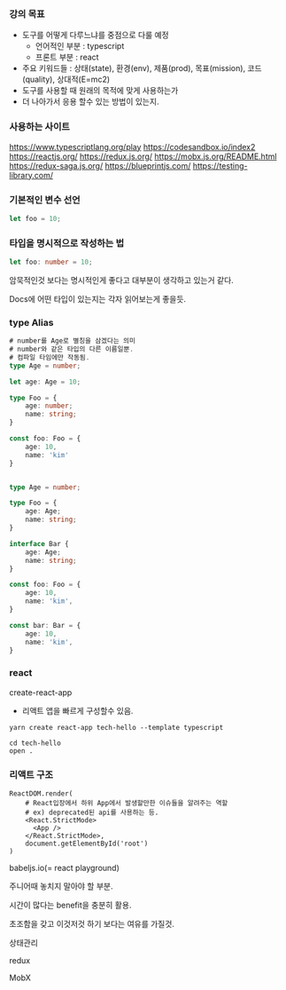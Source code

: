 ### 강의 목표

- 도구를 어떻게 다루느냐를 중점으로 다룰 예정
  - 언어적인 부분 : typescript
  - 프론트 부분 : react
- 주요 키워드들 : 상태(state), 환경(env), 제품(prod), 목표(mission), 코드(quality), 상대적(E=mc2)
- 도구를 사용할 때 원래의 목적에 맞게 사용하는가
- 더 나아가서 응용 할수 있는 방법이 있는지.

### 사용하는 사이트

https://www.typescriptlang.org/play
https://codesandbox.io/index2
https://reactjs.org/
https://redux.js.org/
https://mobx.js.org/README.html
https://redux-saga.js.org/
https://blueprintjs.com/
https://testing-library.com/



### 기본적인 변수 선언

```typescript
let foo = 10;
```

### 타입을 명시적으로 작성하는 법

```typescript
let foo: number = 10;
```

암묵적인것 보다는 명시적인게 좋다고 대부분이 생각하고 있는거 같다.

Docs에 어떤 타입이 있는지는 각자 읽어보는게 좋을듯.



### type Alias

```typescript
# number를 Age로 별칭을 삼겠다는 의미
# number와 같은 타입의 다른 이름일뿐.
# 컴파일 타임에만 작동됨.
type Age = number;

let age: Age = 10;
```



```typescript
type Foo = {
	age: number;
	name: string;
}

const foo: Foo = {
	age: 10,
	name: 'kim'
}


type Age = number;

type Foo = {
	age: Age;
	name: string;
}

interface Bar {
	age: Age;
	name: string;		
}

const foo: Foo = {
	age: 10,
	name: 'kim',
}

const bar: Bar = {
	age: 10,
	name: 'kim',
}
```



### react

create-react-app

- 리액트 앱을 빠르게 구성할수 있음.

```
yarn create react-app tech-hello --template typescript

cd tech-hello
open .
```

### 리액트 구조

```
ReactDOM.render(
	# React입장에서 하위 App에서 발생할만한 이슈들을 알려주는 역할
	# ex) deprecated된 api를 사용하는 등.
	<React.StrictMode>
	  <App />
	</React.StrictMode>,
	document.getElementById('root')
)
```

babeljs.io(= react playground)



주니어때 놓치지 말아야 할 부분.

시간이 많다는 benefit을 충분히 활용.

초조함을 갖고 이것저것 하기 보다는 여유를 가질것.





상태관리

redux 

MobX

